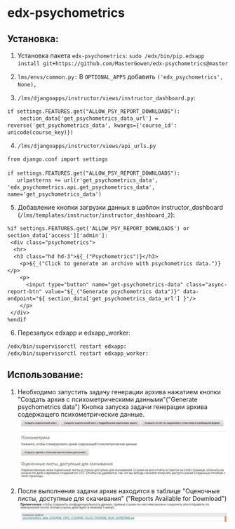 # edx-psychometrics

## Установка:

1. Установка пакета `edx-psychometrics`: `sudo /edx/bin/pip.edxapp install git+https://github.com/MasterGowen/edx-psychometrics@master`

2. `lms/envs/common.py:`
В `OPTIONAL_APPS` добавить `('edx_psychometrics', None),`

3. `/lms/djangoapps/instructor/views/instructor_dashboard.py`: 
```
if settings.FEATURES.get("ALLOW_PSY_REPORT_DOWNLOADS"):
    section_data['get_psychometrics_data_url'] = reverse('get_psychometrics_data', kwargs={'course_id': unicode(course_key)})
```

4. `/lms/djangoapps/instructor/views/api_urls.py`
```
from django.conf import settings

if settings.FEATURES.get("ALLOW_PSY_REPORT_DOWNLOADS"):
   urlpatterns += url(r'get_psychometrics_data',  'edx_psychometrics.api.get_psychometrics_data', name='get_psychometrics_data')
 ```
5. Добавление кнопки загрузки данных в шаблон instructor_dashboard (`/lms/templates/instructor/instructor_dashboard_2`):
```
%if settings.FEATURES.get('ALLOW_PSY_REPORT_DOWNLOADS') or section_data['access']['admin']:
 <div class="psychometrics">
  <hr>
  <h3 class="hd hd-3">${_("Psychometrics")}</h3>
    <p>${_("Click to generate an archive with psychometrics data.")}</p>
    <p>
      <input type="button" name="get-psychometrics-data" class="async-report-btn" value="${_("Generate psychometrics data")}" data-endpoint="${ section_data['get_psychometrics_data_url'] }"/>
    </p>
 </div>
%endif
``` 
6. Перезапуск edxapp и edxapp_worker:
```
/edx/bin/supervisorctl restart edxapp:
/edx/bin/supervisorctl restart edxapp_worker:
```

## Использование:

1. Необходимо запустить задачу генерации архива нажатием кнопки "Создать архив с психометрическими данными"("Generate psychometrics data")
Кнопка запуска задачи генерации архива содержащего психометрические данные.
![Изображение кнопки запуска](.readmeimg/st1.jpg)

2. После выполнения задачи архив находится в таблице "Оценочные листы, доступные для скачивания" ("Reports Available for Download")
![Изображение  сслылки на архив](.readmeimg/st2.jpg)
